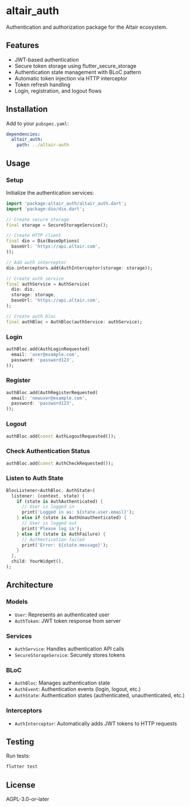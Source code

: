# altair_auth

Authentication and authorization package for the Altair ecosystem.

## Features

- JWT-based authentication
- Secure token storage using flutter_secure_storage
- Authentication state management with BLoC pattern
- Automatic token injection via HTTP interceptor
- Token refresh handling
- Login, registration, and logout flows

## Installation

Add to your `pubspec.yaml`:

```yaml
dependencies:
  altair_auth:
    path: ../altair-auth
```

## Usage

### Setup

Initialize the authentication services:

```dart
import 'package:altair_auth/altair_auth.dart';
import 'package:dio/dio.dart';

// Create secure storage
final storage = SecureStorageService();

// Create HTTP client
final dio = Dio(BaseOptions(
  baseUrl: 'https://api.altair.com',
));

// Add auth interceptor
dio.interceptors.add(AuthInterceptor(storage: storage));

// Create auth service
final authService = AuthService(
  dio: dio,
  storage: storage,
  baseUrl: 'https://api.altair.com',
);

// Create auth bloc
final authBloc = AuthBloc(authService: authService);
```

### Login

```dart
authBloc.add(AuthLoginRequested(
  email: 'user@example.com',
  password: 'password123',
));
```

### Register

```dart
authBloc.add(AuthRegisterRequested(
  email: 'newuser@example.com',
  password: 'password123',
));
```

### Logout

```dart
authBloc.add(const AuthLogoutRequested());
```

### Check Authentication Status

```dart
authBloc.add(const AuthCheckRequested());
```

### Listen to Auth State

```dart
BlocListener<AuthBloc, AuthState>(
  listener: (context, state) {
    if (state is AuthAuthenticated) {
      // User is logged in
      print('Logged in as: ${state.user.email}');
    } else if (state is AuthUnauthenticated) {
      // User is logged out
      print('Please log in');
    } else if (state is AuthFailure) {
      // Authentication failed
      print('Error: ${state.message}');
    }
  },
  child: YourWidget(),
);
```

## Architecture

### Models

- `User`: Represents an authenticated user
- `AuthToken`: JWT token response from server

### Services

- `AuthService`: Handles authentication API calls
- `SecureStorageService`: Securely stores tokens

### BLoC

- `AuthBloc`: Manages authentication state
- `AuthEvent`: Authentication events (login, logout, etc.)
- `AuthState`: Authentication states (authenticated, unauthenticated, etc.)

### Interceptors

- `AuthInterceptor`: Automatically adds JWT tokens to HTTP requests

## Testing

Run tests:

```bash
flutter test
```

## License

AGPL-3.0-or-later
